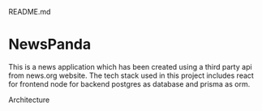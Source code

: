 README.md

# NewsPanda

This is a news application which has been created using a third party api from news.org website. The tech stack used in this project includes react for frontend node for backend postgres as database and prisma as orm.

Architecture
